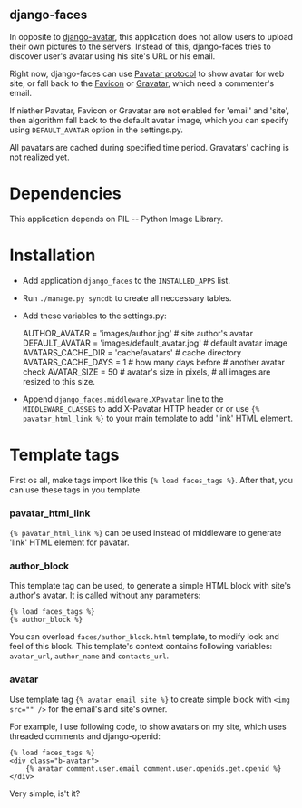 django-faces
------------

In opposite to [django-avatar][], this application does not allow
users to upload their own pictures to the servers. Instead of this,
django-faces tries to discover user's avatar using his site's URL or
his email.


Right now, django-faces can use [Pavatar protocol][pavatar] to
show avatar for web site, or fall back to the [Favicon][] or [Gravatar][], which need a commenter's email.

If niether Pavatar, Favicon or Gravatar are not enabled for 'email'
and 'site', then algorithm fall back to the default avatar image,
which you can specify using `DEFAULT_AVATAR` option in the settings.py.

All pavatars are cached during specified time period. Gravatars' caching
is not realized yet.

Dependencies
============

This application depends on PIL -- Python Image Library.

Installation
============

* Add application `django_faces` to the `INSTALLED_APPS` list.
* Run `./manage.py syncdb` to create all neccessary tables.
* Add these variables to the settings.py:

     AUTHOR_AVATAR = 'images/author.jpg'          # site author's avatar
     DEFAULT_AVATAR = 'images/default_avatar.jpg' # default avatar image
     AVATARS_CACHE_DIR = 'cache/avatars'          # cache directory
     AVATARS_CACHE_DAYS = 1                       # how many days before
                                                  # another avatar check
     AVATAR_SIZE = 50                             # avatar's size in pixels,
                                                  # all images are resized to this size.

* Append `django_faces.middleware.XPavatar` line to the `MIDDLEWARE_CLASSES` to add X-Pavatar
  HTTP header or or use `{% pavatar_html_link %}` to your main template to add 'link' HTML element.

Template tags
=============

First os all, make tags import like this `{% load faces_tags %}`. After that, you can use these
tags in you template.

### pavatar_html_link ###

`{% pavatar_html_link %}` can be used instead of middleware to generate 'link' HTML element
for pavatar.

### author_block ###

This template tag can be used, to generate a simple HTML block with site's author's avatar.
It is called without any parameters:

    {% load faces_tags %}
    {% author_block %}

You can overload `faces/author_block.html` template, to modify look and feel of this block.
This template's context contains following variables: `avatar_url`, `author_name` and `contacts_url`.

### avatar ###

Use template tag `{% avatar email site %}` to create simple block with `<img src="" />`
for the email's and site's owner.

For example, I use following code, to show avatars on my site, which uses threaded comments and
django-openid:

    {% load faces_tags %}
    <div class="b-avatar">
        {% avatar comment.user.email comment.user.openids.get.openid %}
    </div>

Very simple, is't it?

[django-avatar]: http://code.google.com/p/django-avatar/
[pavatar]:  http://pavatar.com/spec/
[gravatar]: http://gravatar.com/
[favicon]: http://en.wikipedia.org/wiki/Favicon


